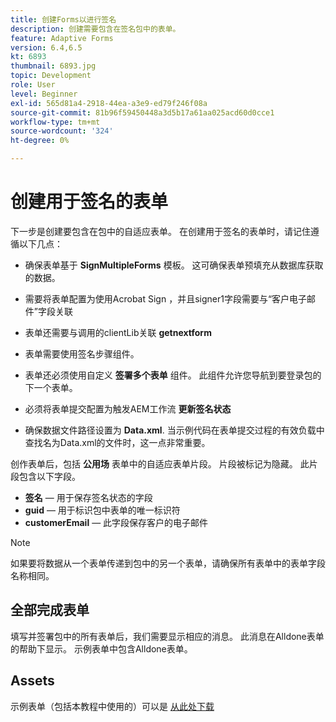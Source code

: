 ```yaml
---
title: 创建Forms以进行签名
description: 创建需要包含在签名包中的表单。
feature: Adaptive Forms
version: 6.4,6.5
kt: 6893
thumbnail: 6893.jpg
topic: Development
role: User
level: Beginner
exl-id: 565d81a4-2918-44ea-a3e9-ed79f246f08a
source-git-commit: 81b96f59450448a3d5b17a61aa025acd60d0cce1
workflow-type: tm+mt
source-wordcount: '324'
ht-degree: 0%

---
```


# 创建用于签名的表单

下一步是创建要包含在包中的自适应表单。 在创建用于签名的表单时，请记住遵循以下几点：

* 确保表单基于 **SignMultipleForms** 模板。 这可确保表单预填充从数据库获取的数据。

* 需要将表单配置为使用Acrobat Sign ，并且signer1字段需要与“客户电子邮件”字段关联
* 表单还需要与调用的clientLib关联 **getnextform**
* 表单需要使用签名步骤组件。
* 表单还必须使用自定义 **签署多个表单** 组件。 此组件允许您导航到要登录包的下一个表单。
* 必须将表单提交配置为触发AEM工作流 **更新签名状态**
* 确保数据文件路径设置为 **Data.xml**. 当示例代码在表单提交过程的有效负载中查找名为Data.xml的文件时，这一点非常重要。

创作表单后，包括 **公用场** 表单中的自适应表单片段。 片段被标记为隐藏。 此片段包含以下字段。

* **签名**  — 用于保存签名状态的字段
* **guid**  — 用于标识包中表单的唯一标识符
* **customerEmail**  — 此字段保存客户的电子邮件



>[!NOTE]
>如果要将数据从一个表单传递到包中的另一个表单，请确保所有表单中的表单字段名称相同。

## 全部完成表单

填写并签署包中的所有表单后，我们需要显示相应的消息。 此消息在Alldone表单的帮助下显示。 示例表单中包含Alldone表单。

## Assets

示例表单（包括本教程中使用的）可以是 [从此处下载](assets/forms-for-signing.zip)
